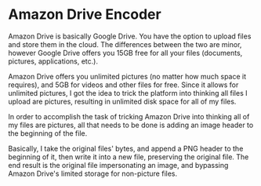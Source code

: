 # Amazon Drive Encoder
Amazon Drive is basically Google Drive. You have the option to upload files and store them in the cloud. The differences between the two are minor, however Google Drive offers you 15GB free for all your files (documents, pictures, applications, etc.).

Amazon Drive offers you unlimited pictures (no matter how much space it requires), and 5GB for videos and other files for free. Since it allows for unlimited pictures, I got the idea to trick the platform into thinking all files I upload are pictures, resulting in unlimited disk space for all of my files.

In order to accomplish the task of tricking Amazon Drive into thinking all of my files are pictures, all that needs to be done is adding an image header to the beginning of the file.

Basically, I take the original files' bytes, and append a PNG header to the beginning of it, then write it into a new file, preserving the original file. The end result is the original file impersonating an image, and bypassing Amazon Drive's limited storage for non-picture files.
